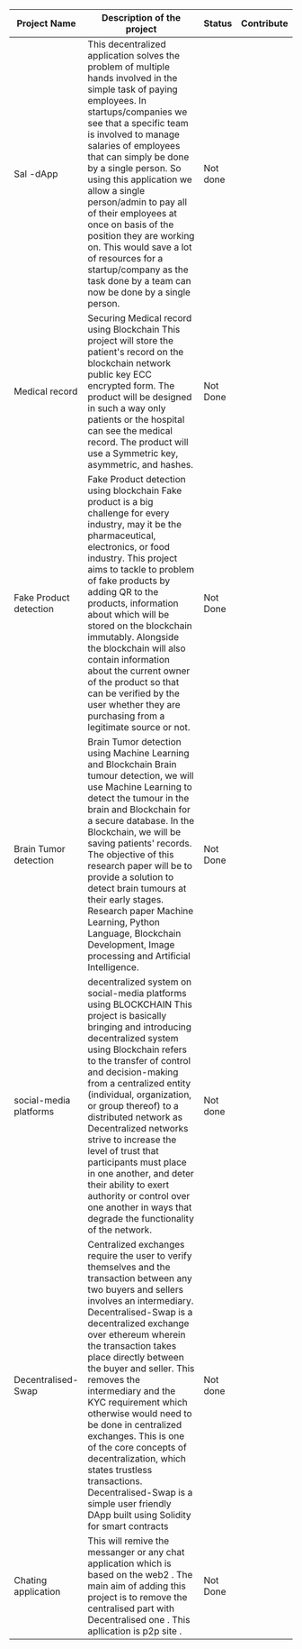 | Project Name       | Description of the project                                                                            |Status                                                                                                                                                                                                                    | Contribute    
| ------------------------ | ---------------------------------------------------------------------------------------------------------- | --------------------------------------------------------------------------------------------------------------------------------------------------------------------------------------------------------------|--------------------------- |
|Sal -dApp| This decentralized application solves the problem of multiple hands involved in the simple task of paying employees. In startups/companies we see that a specific team is involved to manage salaries of employees that can simply be done by a single person. So using this application we allow a single person/admin to pay all of their employees at once on basis of the position they are working on. This would save a lot of resources for a startup/company as the task done by a team can now be done by a single person.|Not done | |
| Medical record | Securing Medical record using Blockchain	This project will store the patient's record on the blockchain network public key ECC encrypted form. The product will be designed in such a way only patients or the hospital can see the medical record. The product will use a Symmetric key, asymmetric, and hashes.| Not Done | | 
|Fake Product detection |Fake Product detection using blockchain	Fake product is a big challenge for every industry, may it be the pharmaceutical, electronics, or food industry. This project aims to tackle to problem of fake products by adding QR to the products, information about which will be stored on the blockchain immutably. Alongside the blockchain will also contain information about the current owner of the product so that can be verified by the user whether they are purchasing from a legitimate source or not.| Not Done | |    
|Brain Tumor detection | Brain Tumor detection using Machine Learning and Blockchain	Brain tumour detection, we will use Machine Learning to detect the tumour in the brain and Blockchain for a secure database. In the Blockchain, we will be saving patients' records. The objective of this research paper will be to provide a solution to detect brain tumours at their early stages.	Research paper	Machine Learning, Python Language, Blockchain Development, Image processing and Artificial Intelligence.| Not Done | | 
| social-media platforms| decentralized system on social-media platforms using BLOCKCHAIN	This project is basically bringing and introducing decentralized system using Blockchain refers to the transfer of control and decision-making from a centralized entity (individual, organization, or group thereof) to a distributed network as Decentralized networks strive to increase the level of trust that participants must place in one another, and deter their ability to exert authority or control over one another in ways that degrade the functionality of the network.| Not done | |
| Decentralised-Swap| Centralized exchanges require the user to verify themselves and the transaction between any two buyers and sellers involves an intermediary. Decentralised-Swap is a decentralized exchange over ethereum wherein the transaction takes place directly between the buyer and seller. This removes the intermediary and the KYC requirement which otherwise would need to be done in centralized exchanges. This is one of the core concepts of decentralization, which states trustless transactions. Decentralised-Swap is a simple user friendly DApp built using Solidity for smart contracts| Not done | | 
| Chating application | This will remive the messanger or any chat application which is based on the web2 . The main aim of adding this project is to remove the centralised part  with Decentralised one . This apllication  is p2p site . | Not Done | |
